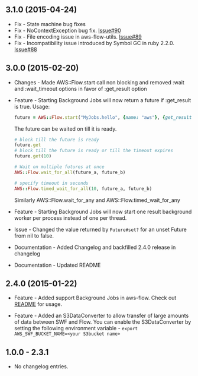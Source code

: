 3.1.0 (2015-04-24)
----------------------
* Fix - State machine bug fixes
* Fix - NoContextException bug fix. [Issue#90](issues/90)
* Fix - File encoding issue in aws-flow-utils. [Issue#89](issues/89)
* Fix - Incompatibility issue introduced by Symbol GC in ruby 2.2.0. [Issue#88](issues/88)

3.0.0 (2015-02-20)
----------------------

* Changes -
  Made AWS::Flow.start call non blocking and removed :wait and :wait_timeout
  options in favor of :get_result option

* Feature - Starting Background Jobs will now return a future if :get_result
  is true.
  Usage:
  ```ruby
  future = AWS::Flow.start("MyJobs.hello", {name: "aws"}, {get_result: true})
  ```

  The future can be waited on till it is ready.
  ```ruby
  # block till the future is ready
  future.get
  # block till the future is ready or till the timeout expires
  future.get(10)

  # Wait on multiple futures at once
  AWS::Flow.wait_for_all(future_a, future_b)

  # specify timeout in seconds
  AWS::Flow.timed_wait_for_all(10, future_a, future_b)
  ```

  Similarly AWS::Flow.wait_for_any and AWS::Flow.timed_wait_for_any

* Feature - Starting Background Jobs will now start one result background
  worker per process instead of one per thread.

* Issue - Changed the value returned by `Future#set?` for an unset Future from
  nil to false.

* Documentation - Added Changelog and backfilled 2.4.0 release in changelog

* Documentation - Updated README

2.4.0 (2015-01-22)
----------------------

* Feature - Added support Background Jobs in aws-flow. Check out
  [README](README.md) for usage.

* Feature - Added an S3DataConverter to allow transfer of large amounts of data
  between SWF and Flow. You can enable the S3DataConverter by setting the
  following environment variable -
  `export AWS_SWF_BUCKET_NAME=<your S3bucket name>`

1.0.0 - 2.3.1
----------------------

* No changelog entries.
